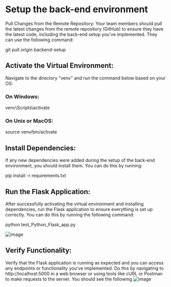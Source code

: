 # Setup the back-end environment
Pull Changes from the Remote Repository:
Your team members should pull the latest changes from the remote repository (GitHub) to ensure they have the latest code, including the back-end setup you've implemented. They can use the following command:

git pull origin backend-setup

## Activate the Virtual Environment:
Navigate to the directory "venv" and run the command below based on your OS:

### On Windows:

venv\Scripts\activate

### On Unix or MacOS:

source venv/bin/activate

## Install Dependencies:
If any new dependencies were added during the setup of the back-end environment, you should install them. You can do this by running:

pip install -r requirements.txt

## Run the Flask Application:
After successfully activating the virtual environment and installing dependencies, run the Flask application to ensure everything is set up correctly. You can do this by running the following command:

python test_Python_Flask_app.py

![image](https://github.com/TSP-24/TSP-24/assets/110961902/161b47ef-1f37-4bdf-aaa3-b5eb58a449f6)


## Verify Functionality:
Verify that the Flask application is running as expected and you can access any endpoints or functionality you've implemented. Do this by navigating to http://localhost:5000 in a web browser or using tools like cURL or Postman to make requests to the server. You should see the following
![image](https://github.com/TSP-24/TSP-24/assets/110961902/dfd66861-3158-40bf-a7d5-c6fdd221eed8)
